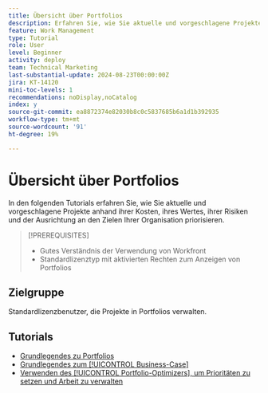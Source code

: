 ```yaml
---
title: Übersicht über Portfolios
description: Erfahren Sie, wie Sie aktuelle und vorgeschlagene Projekte basierend auf ihren Kosten, ihrem Wert, ihren Risiken und der Ausrichtung an den Zielen Ihrer Organisation priorisieren.
feature: Work Management
type: Tutorial
role: User
level: Beginner
activity: deploy
team: Technical Marketing
last-substantial-update: 2024-08-23T00:00:00Z
jira: KT-14120
mini-toc-levels: 1
recommendations: noDisplay,noCatalog
index: y
source-git-commit: ea8872374e82030b8c0c5837685b6a1d1b392935
workflow-type: tm+mt
source-wordcount: '91'
ht-degree: 19%

---
```



# Übersicht über Portfolios

In den folgenden Tutorials erfahren Sie, wie Sie aktuelle und vorgeschlagene Projekte anhand ihrer Kosten, ihres Wertes, ihrer Risiken und der Ausrichtung an den Zielen Ihrer Organisation priorisieren.

>[!PREREQUISITES]
>
>* Gutes Verständnis der Verwendung von Workfront
>* Standardlizenztyp mit aktivierten Rechten zum Anzeigen von Portfolios


## Zielgruppe

Standardlizenzbenutzer, die Projekte in Portfolios verwalten.

## Tutorials

* [Grundlegendes zu Portfolios](/help/portfolios-and-programs/overview-of-adobe-workfront-portfolios.md)
* [Grundlegendes zum [!UICONTROL Business-Case]](/help/portfolios-and-programs/introduction-to-the-business-case.md)
* [Verwenden des [!UICONTROL Portfolio-Optimizers], um Prioritäten zu setzen und Arbeit zu verwalten](/help/portfolios-and-programs/prioritize-and-manage-work-with-portfolios.md)
